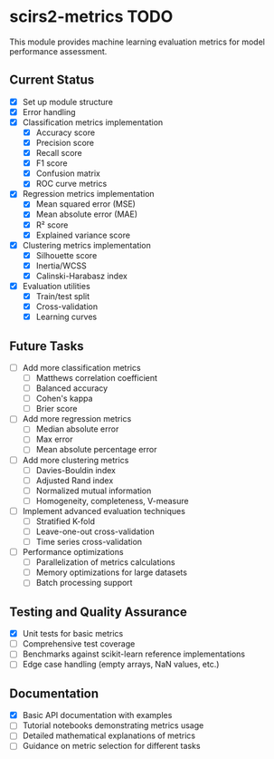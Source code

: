# scirs2-metrics TODO

This module provides machine learning evaluation metrics for model performance assessment.

## Current Status

- [x] Set up module structure 
- [x] Error handling
- [x] Classification metrics implementation
  - [x] Accuracy score
  - [x] Precision score
  - [x] Recall score
  - [x] F1 score
  - [x] Confusion matrix
  - [x] ROC curve metrics

- [x] Regression metrics implementation
  - [x] Mean squared error (MSE)
  - [x] Mean absolute error (MAE)
  - [x] R² score
  - [x] Explained variance score

- [x] Clustering metrics implementation
  - [x] Silhouette score
  - [x] Inertia/WCSS
  - [x] Calinski-Harabasz index

- [x] Evaluation utilities
  - [x] Train/test split
  - [x] Cross-validation
  - [x] Learning curves

## Future Tasks

- [ ] Add more classification metrics
  - [ ] Matthews correlation coefficient
  - [ ] Balanced accuracy
  - [ ] Cohen's kappa
  - [ ] Brier score

- [ ] Add more regression metrics
  - [ ] Median absolute error
  - [ ] Max error
  - [ ] Mean absolute percentage error

- [ ] Add more clustering metrics
  - [ ] Davies-Bouldin index
  - [ ] Adjusted Rand index
  - [ ] Normalized mutual information
  - [ ] Homogeneity, completeness, V-measure

- [ ] Implement advanced evaluation techniques
  - [ ] Stratified K-fold
  - [ ] Leave-one-out cross-validation
  - [ ] Time series cross-validation

- [ ] Performance optimizations
  - [ ] Parallelization of metrics calculations
  - [ ] Memory optimizations for large datasets
  - [ ] Batch processing support

## Testing and Quality Assurance

- [x] Unit tests for basic metrics
- [ ] Comprehensive test coverage
- [ ] Benchmarks against scikit-learn reference implementations
- [ ] Edge case handling (empty arrays, NaN values, etc.)

## Documentation

- [x] Basic API documentation with examples
- [ ] Tutorial notebooks demonstrating metrics usage
- [ ] Detailed mathematical explanations of metrics
- [ ] Guidance on metric selection for different tasks